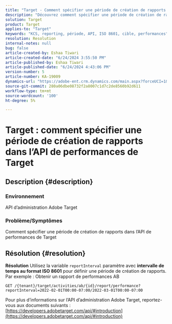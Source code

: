 ```yaml
---
title: "Target - Comment spécifier une période de création de rapports dans l’API de performances de Target"
description: "Découvrez comment spécifier une période de création de rapports dans la résolution de l’API de performance Target."
solution: Target
product: Target
applies-to: "Target"
keywords: "KCS, reporting, période, API, ISO 8601, cible, performances"
resolution: Resolution
internal-notes: null
bug: false
article-created-by: Eshaa Tiwari
article-created-date: "6/24/2024 3:55:50 PM"
article-published-by: Eshaa Tiwari
article-published-date: "6/24/2024 4:43:06 PM"
version-number: 5
article-number: KA-19009
dynamics-url: "https://adobe-ent.crm.dynamics.com/main.aspx?forceUCI=1&pagetype=entityrecord&etn=knowledgearticle&id=adb23d39-4232-ef11-8409-6045bd029b18"
source-git-commit: 280a06dbe08732f2a8007c1d7c2de8560b92d611
workflow-type: tm+mt
source-wordcount: '100'
ht-degree: 5%

---
```


# Target : comment spécifier une période de création de rapports dans l’API de performances de Target

## Description {#description}


### <b>Environnement</b>

API d’administration Adobe Target

### <b>Problème/Symptômes</b>

Comment spécifier une période de création de rapports dans l’API de performances de Target


## Résolution {#resolution}


<b>Résolution</b>
Utilisez la variable `reportInterval` paramètre avec <b>intervalle de temps au format ISO 8601</b> pour définir une période de création de rapports.
Par exemple : Obtenir un rapport de performances AB

`GET /{tenant}/target/activities/ab/{id}/report/performance?reportInterval=2022-02-01T00:00-07:00/2022-03-01T00:00-07:00`

Pour plus d’informations sur l’API d’administration Adobe Target, reportez-vous aux documents suivants :
[https://developers.adobetarget.com/api/#introduction](https://developers.adobetarget.com/api/#introduction)
